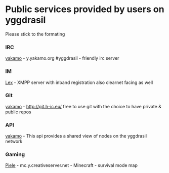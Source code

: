 # Public services provided by users on yggdrasil

Please stick to the formating   



### IRC

[yakamo](http://y.yakamo.org#irc) - y.yakamo.org #yggdrasil  - friendly irc server

### IM

[Lex](http://y.yakamo.org) - XMPP server with inband registration also clearnet facing as well  

### Git

[yakamo](http://y.yakamo.org) - http://git.h-ic.eu/  free to use git with the choice to have private & public repos  


### API

[yakamo](http://y.yakamo.org) - This api provides a shared view of nodes on the yggdrasil network  

### Gaming

[Piele](http://y.yakamo.org) - mc.y.creativeserver.net - Minecraft - survival mode map  
